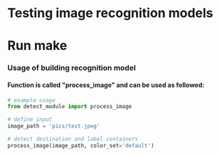 # Testing image recognition models
# Run make 
<h3>Usage of building recognition model</h3>
<h4>Function is called "process_image" and can be used as followed:</h4>

```python
# example usage
from detect_module import process_image

# define input
image_path = 'pics/test.jpeg'

# detect destination and label containers
process_image(image_path, color_set='default')
```
